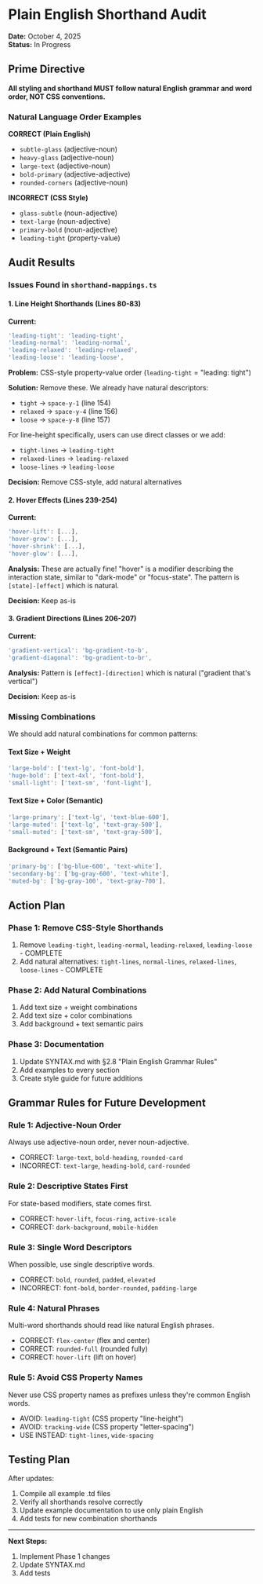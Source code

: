 # Plain English Shorthand Audit

**Date:** October 4, 2025  
**Status:** In Progress

## Prime Directive

**All styling and shorthand MUST follow natural English grammar and word order, NOT CSS conventions.**

### Natural Language Order Examples

**CORRECT (Plain English)**
- `subtle-glass` (adjective-noun)
- `heavy-glass` (adjective-noun)  
- `large-text` (adjective-noun)
- `bold-primary` (adjective-adjective)
- `rounded-corners` (adjective-noun)

**INCORRECT (CSS Style)**
- `glass-subtle` (noun-adjective)
- `text-large` (noun-adjective)
- `primary-bold` (noun-adjective)
- `leading-tight` (property-value)

## Audit Results

### Issues Found in `shorthand-mappings.ts`

#### 1. Line Height Shorthands (Lines 80-83)
**Current:**
```typescript
'leading-tight': 'leading-tight',
'leading-normal': 'leading-normal',
'leading-relaxed': 'leading-relaxed',
'leading-loose': 'leading-loose',
```

**Problem:** CSS-style property-value order (`leading-tight` = "leading: tight")

**Solution:** Remove these. We already have natural descriptors:
- `tight` → `space-y-1` (line 154)
- `relaxed` → `space-y-4` (line 156)
- `loose` → `space-y-8` (line 157)

For line-height specifically, users can use direct classes or we add:
- `tight-lines` → `leading-tight`
- `relaxed-lines` → `leading-relaxed`
- `loose-lines` → `leading-loose`

**Decision:** Remove CSS-style, add natural alternatives

#### 2. Hover Effects (Lines 239-254)
**Current:**
```typescript
'hover-lift': [...],
'hover-grow': [...],
'hover-shrink': [...],
'hover-glow': [...],
```

**Analysis:** These are actually fine! "hover" is a modifier describing the interaction state, similar to "dark-mode" or "focus-state". The pattern is `[state]-[effect]` which is natural.

**Decision:** Keep as-is

#### 3. Gradient Directions (Lines 206-207)
**Current:**
```typescript
'gradient-vertical': 'bg-gradient-to-b',
'gradient-diagonal': 'bg-gradient-to-br',
```

**Analysis:** Pattern is `[effect]-[direction]` which is natural ("gradient that's vertical")

**Decision:** Keep as-is

### Missing Combinations

We should add natural combinations for common patterns:

#### Text Size + Weight
```typescript
'large-bold': ['text-lg', 'font-bold'],
'huge-bold': ['text-4xl', 'font-bold'],
'small-light': ['text-sm', 'font-light'],
```

#### Text Size + Color (Semantic)
```typescript
'large-primary': ['text-lg', 'text-blue-600'],
'large-muted': ['text-lg', 'text-gray-500'],
'small-muted': ['text-sm', 'text-gray-500'],
```

#### Background + Text (Semantic Pairs)
```typescript
'primary-bg': ['bg-blue-600', 'text-white'],
'secondary-bg': ['bg-gray-600', 'text-white'],
'muted-bg': ['bg-gray-100', 'text-gray-700'],
```

## Action Plan

### Phase 1: Remove CSS-Style Shorthands
1. Remove `leading-tight`, `leading-normal`, `leading-relaxed`, `leading-loose` - COMPLETE
2. Add natural alternatives: `tight-lines`, `normal-lines`, `relaxed-lines`, `loose-lines` - COMPLETE

### Phase 2: Add Natural Combinations
1. Add text size + weight combinations
2. Add text size + color combinations  
3. Add background + text semantic pairs

### Phase 3: Documentation
1. Update SYNTAX.md with §2.8 "Plain English Grammar Rules"
2. Add examples to every section
3. Create style guide for future additions

## Grammar Rules for Future Development

### Rule 1: Adjective-Noun Order
Always use adjective-noun order, never noun-adjective.
- CORRECT: `large-text`, `bold-heading`, `rounded-card`
- INCORRECT: `text-large`, `heading-bold`, `card-rounded`

### Rule 2: Descriptive States First
For state-based modifiers, state comes first.
- CORRECT: `hover-lift`, `focus-ring`, `active-scale`
- CORRECT: `dark-background`, `mobile-hidden`

### Rule 3: Single Word Descriptors
When possible, use single descriptive words.
- CORRECT: `bold`, `rounded`, `padded`, `elevated`
- INCORRECT: `font-bold`, `border-rounded`, `padding-large`

### Rule 4: Natural Phrases
Multi-word shorthands should read like natural English phrases.
- CORRECT: `flex-center` (flex and center)
- CORRECT: `rounded-full` (rounded fully)
- CORRECT: `hover-lift` (lift on hover)

### Rule 5: Avoid CSS Property Names
Never use CSS property names as prefixes unless they're common English words.
- AVOID: `leading-tight` (CSS property "line-height")
- AVOID: `tracking-wide` (CSS property "letter-spacing")
- USE INSTEAD: `tight-lines`, `wide-spacing`

## Testing Plan

After updates:
1. Compile all example .td files
2. Verify all shorthands resolve correctly
3. Update example documentation to use only plain English
4. Add tests for new combination shorthands

---

**Next Steps:**
1. Implement Phase 1 changes
2. Update SYNTAX.md
3. Add tests

